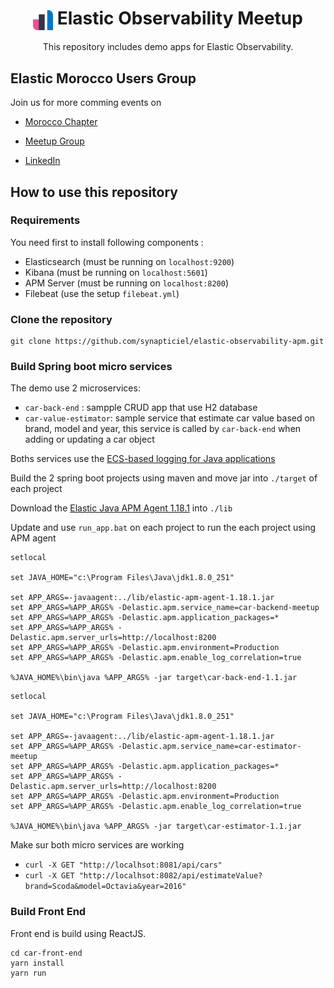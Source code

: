 <h1 align='center'><img src='observability-logo.svg' alt='Elastic Observability' width='32' valign='middle' /> Elastic Observability Meetup</h1>

<p align='center'>This repository includes demo apps for Elastic Observability.</p>

## Elastic Morocco Users Group

Join us for more comming events on
- [Morocco Chapter](https://community.elastic.co/morocco)

- [Meetup Group](https://www.meetup.com/Elastic-Morocco-User-Group)

- [LinkedIn](https://www.linkedin.com/groups/12289643/)

## How to use this repository

### Requirements
You need first to install following components :
- Elasticsearch (must be running on `localhost:9200`)
- Kibana (must be running on `localhost:5601`)
- APM Server (must be running on `localhost:8200`)
- Filebeat (use the setup `filebeat.yml`)
### Clone the repository

```
git clone https://github.com/synapticiel/elastic-observability-apm.git
```
### Build Spring boot micro services

The demo use 2 microservices:

- `car-back-end` : sampple CRUD app that use H2 database
- `car-value-estimator`: sample service that estimate car value based on brand, model and year, this service is called by `car-back-end` when adding or updating a car object

Boths services use the [ECS-based logging for Java applications
](https://github.com/elastic/ecs-logging-java)

Build the 2 spring boot projects using maven and move jar into `./target` of each project

Download the [Elastic Java APM Agent 1.18.1](https://search.maven.org/remotecontent?filepath=co/elastic/apm/elastic-apm-agent/1.18.1/elastic-apm-agent-1.18.1.jar) into `./lib`

Update and use `run_app.bat` on each project to run the each project using APM agent

```
setlocal

set JAVA_HOME="c:\Program Files\Java\jdk1.8.0_251"

set APP_ARGS=-javaagent:../lib/elastic-apm-agent-1.18.1.jar
set APP_ARGS=%APP_ARGS% -Delastic.apm.service_name=car-backend-meetup
set APP_ARGS=%APP_ARGS% -Delastic.apm.application_packages=*
set APP_ARGS=%APP_ARGS% -Delastic.apm.server_urls=http://localhost:8200
set APP_ARGS=%APP_ARGS% -Delastic.apm.environment=Production
set APP_ARGS=%APP_ARGS% -Delastic.apm.enable_log_correlation=true

%JAVA_HOME%\bin\java %APP_ARGS% -jar target\car-back-end-1.1.jar
```

```
setlocal

set JAVA_HOME="c:\Program Files\Java\jdk1.8.0_251"

set APP_ARGS=-javaagent:../lib/elastic-apm-agent-1.18.1.jar
set APP_ARGS=%APP_ARGS% -Delastic.apm.service_name=car-estimator-meetup
set APP_ARGS=%APP_ARGS% -Delastic.apm.application_packages=*
set APP_ARGS=%APP_ARGS% -Delastic.apm.server_urls=http://localhost:8200
set APP_ARGS=%APP_ARGS% -Delastic.apm.environment=Production
set APP_ARGS=%APP_ARGS% -Delastic.apm.enable_log_correlation=true

%JAVA_HOME%\bin\java %APP_ARGS% -jar target\car-estimator-1.1.jar
```

Make sur both micro services are working
- `curl -X GET "http://localhsot:8081/api/cars"`
- `curl -X GET "http://localhsot:8082/api/estimateValue?brand=Scoda&model=Octavia&year=2016"`


### Build Front End
Front end is build using ReactJS.

```
cd car-front-end
yarn install
yarn run
```
